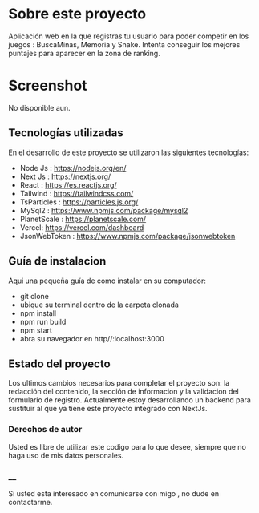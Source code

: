 # Sobre este proyecto

Aplicación web en la que registras tu usuario para poder competir en los juegos : BuscaMinas, Memoria y Snake.
Intenta conseguir los mejores puntajes para aparecer en la zona de ranking.

# Screenshot
No disponible aun.

## Tecnologías utilizadas

En el desarrollo de este proyecto se utilizaron las siguientes tecnologías:

- Node Js : https://nodejs.org/en/
- Next Js : https://nextjs.org/
- React : https://es.reactjs.org/
- Tailwind : https://tailwindcss.com/
- TsParticles : https://particles.js.org/
- MySql2 : https://www.npmjs.com/package/mysql2
- PlanetScale : https://planetscale.com/
- Vercel: https://vercel.com/dashboard
- JsonWebToken : https://www.npmjs.com/package/jsonwebtoken

## Guía de instalacion

Aqui una pequeña guía de como instalar en su computador:
- git clone 
- ubique su terminal dentro de la carpeta clonada
- npm install
- npm run build
- npm start
- abra su navegador en http//:localhost:3000

## Estado del proyecto

Los ultimos cambios necesarios para completar el proyecto son: la redacción del contenido, la sección de informacion y la validacion del formulario de registro.
Actualmente estoy desarrollando un backend para sustituir al que ya tiene este proyecto integrado con NextJs.

### Derechos de autor
Usted es libre de utilizar este codigo para lo que desee, siempre que no haga uso de mis datos personales.

### __
Si usted esta interesado en comunicarse con migo , no dude en contactarme.
